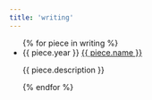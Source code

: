 ```yaml
---
title: 'writing'
---
```


<nav class="resume">
<ul>
  {% for piece in writing %}
  <li>
    <time>{{ piece.year }}</time>
    <span><a href="{{ piece.url }}">{{ piece.name }}</a></span>
    <p>{{ piece.description }}</p>
  </li>
  {% endfor %}
</ul>
</nav>

<style>{% renderFile "./src/components/styles/modules/resume.scss" %}</style>